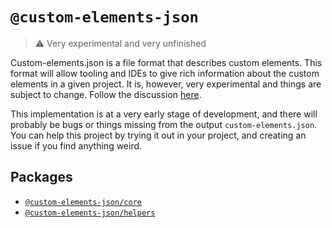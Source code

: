 # `@custom-elements-json`

> ⚠️ Very experimental and very unfinished

Custom-elements.json is a file format that describes custom elements. This format will allow tooling and IDEs to give rich information about the custom elements in a given project. It is, however, very experimental and things are subject to change. Follow the discussion [here](https://github.com/webcomponents/custom-elements-json).

This implementation is at a very early stage of development, and there will probably be bugs or things missing from the output `custom-elements.json`. You can help this project by trying it out in your project, and creating an issue if you find anything weird.

## Packages

- [`@custom-elements-json/core`](./packages/custom-elements-json-core)
- [`@custom-elements-json/helpers`](./packages/custom-elements-json-helpers)
